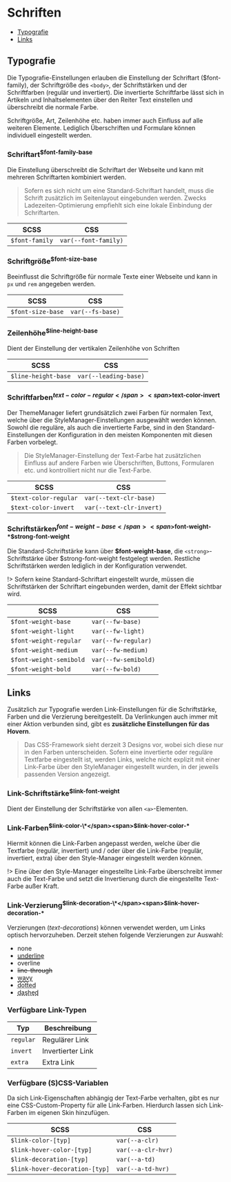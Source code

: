 # Schriften

- [Typografie](#typografie)
- [Links](#links)

## Typografie

Die Typografie-Einstellungen erlauben die Einstellung der Schriftart ($font-family), der Schriftgröße des `<body>`, der
Schriftstärken und der Schriftfarben (regulär und invertiert). Die invertierte Schriftfarbe lässt sich in Artikeln und
Inhaltselementen über den Reiter Text einstellen und überschreibt die normale Farbe.

Schriftgröße, Art, Zeilenhöhe etc. haben immer auch Einfluss auf alle weiteren Elemente. Lediglich Überschriften und
Formulare können individuell eingestellt werden.

### Schriftart<sup>$font-family-base</sup>

Die Einstellung überschreibt die Schriftart der Webseite und kann mit mehreren Schriftarten kombiniert werden.

> Sofern es sich nicht um eine Standard-Schriftart handelt, muss die Schrift zusätzlich im Seitenlayout eingebunden
> werden. Zwecks Ladezeiten-Optimierung empfiehlt sich eine lokale Einbindung der Schriftarten.

| SCSS           | CSS                  |
|----------------|----------------------|
| `$font-family` | `var(--font-family)` |

### Schriftgröße<sup>$font-size-base</sup>

Beeinflusst die Schriftgröße für normale Texte einer Webseite und kann in `px` und `rem` angegeben werden.

| SCSS              | CSS              |
|-------------------|------------------|
| `$font-size-base` | `var(--fs-base)` |

### Zeilenhöhe<sup>$line-height-base</sup>

Dient der Einstellung der vertikalen Zeilenhöhe von Schriften

| SCSS                | CSS                   |
|---------------------|-----------------------|
| `$line-height-base` | `var(--leading-base)` |

### Schriftfarben<sup><span>$text-color-regular</span><span>$text-color-invert</span></sup>

Der ThemeManager liefert grundsätzlich zwei Farben für normalen Text, welche über die StyleManager-Einstellungen
ausgewählt werden können.
Sowohl die reguläre, als auch die invertierte Farbe, sind in den Standard-Einstellungen der Konfiguration in den meisten
Komponenten mit diesen Farben vorbelegt.

> Die StyleManager-Einstellung der Text-Farbe hat zusätzlichen Einfluss auf andere Farben wie Überschriften, Buttons,
> Formularen etc. und kontrolliert nicht nur die Text-Farbe.

| SCSS                  | CSS                      |
|-----------------------|--------------------------|
| `$text-color-regular` | `var(--text-clr-base)`   |
| `$text-color-invert`  | `var(--text-clr-invert)` |

### Schriftstärken<sup><span>$font-weight-base</span><span>$font-weight-\*</span><span>$strong-font-weight</span></sup>

Die Standard-Schriftstärke kann über **$font-weight-base**, die `<strong>`-Schriftstärke über $strong-font-weight
festgelegt werden. Restliche Schriftstärken werden lediglich in der Konfiguration verwendet.

!> Sofern keine Standard-Schriftart eingestellt wurde, müssen die Schriftstärken der Schriftart eingebunden werden,
damit der Effekt sichtbar wird.

| SCSS                    | CSS                  |
|-------------------------|----------------------|
| `$font-weight-base`     | `var(--fw-base)`     |  
| `$font-weight-light`    | `var(--fw-light)`    |  
| `$font-weight-regular`  | `var(--fw-regular)`  |  
| `$font-weight-medium`   | `var(--fw-medium)`   |  
| `$font-weight-semibold` | `var(--fw-semibold)` |  
| `$font-weight-bold`     | `var(--fw-bold)`     |  

## Links

Zusätzlich zur Typografie werden Link-Einstellungen für die Schriftstärke, Farben und die Verzierung bereitgestellt.
Da Verlinkungen auch immer mit einer Aktion verbunden sind, gibt es **zusätzliche Einstellungen für das Hovern**.

> Das CSS-Framework sieht derzeit 3 Designs vor, wobei sich diese nur in den Farben unterscheiden. Sofern eine
> invertierte oder reguläre Textfarbe eingestellt ist, werden Links, welche nicht explizit mit einer Link-Farbe über den
> StyleManager eingestellt wurden, in der jeweils passenden Version angezeigt.

### Link-Schriftstärke<sup>$link-font-weight</sup>

Dient der Einstellung der Schriftstärke von allen `<a>`-Elementen.

### Link-Farben<sup><span>$link-color-\*</span><span>$link-hover-color-\*</span></sup>

Hiermit können die Link-Farben angepasst werden, welche über die Textfarbe (regulär, invertiert) und / oder über die
Link-Farbe (regulär, invertiert, extra) über den Style-Manager eingestellt werden können.

!> Eine über den Style-Manager eingestellte Link-Farbe überschreibt immer auch die Text-Farbe und setzt die Invertierung
durch die eingestellte Text-Farbe außer Kraft.

### Link-Verzierung<sup><span>$link-decoration-\*</span><span>$link-hover-decoration-\*</span></sup>

Verzierungen (*text-decorations*) können verwendet werden, um Links optisch hervorzuheben. Derzeit stehen folgende
Verzierungen zur Auswahl:

- none
- <span style="text-decoration: underline">underline</span>
- <span style="text-decoration: overline">overline</span>
- <span style="text-decoration: line-through">line-through</span>
- <span style="text-decoration: wavy underline">wavy</span>
- <span style="text-decoration: dotted underline">dotted</span>
- <span style="text-decoration: dashed underline">dashed</span>

### Verfügbare Link-Typen

| Typ       | Beschreibung      |
|-----------|-------------------|
| `regular` | Regulärer Link    |  
| `invert`  | Invertierter Link |  
| `extra`   | Extra Link        |  

### Verfügbare (S)CSS-Variablen

Da sich Link-Eigenschaften abhängig der Text-Farbe verhalten, gibt es nur eine CSS-Custom-Property für alle Link-Farben.
Hierdurch lassen sich Link-Farben im eigenen Skin hinzufügen.

| SCSS                           | CSS                |
|--------------------------------|--------------------|
| `$link-color-[typ]`            | `var(--a-clr)`     |  
| `$link-hover-color-[typ]`      | `var(--a-clr-hvr)` |  
| `$link-decoration-[typ]`       | `var(--a-td)`      |  
| `$link-hover-decoration-[typ]` | `var(--a-td-hvr)`  |

